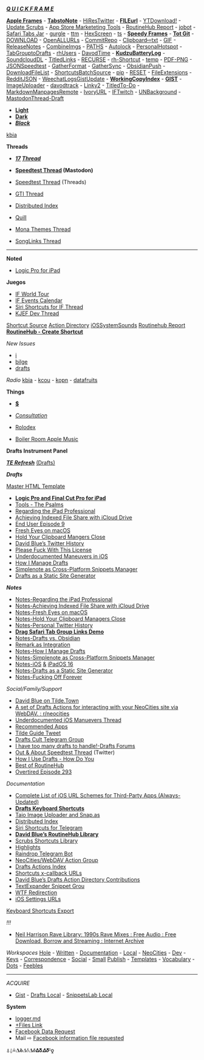 **_[Q U I C K F R A M E](shortcuts://run-shortcut?name=Apple%20Frames&input=text&text=latest%26photos)_**

**[Apple Frames](shortcuts://run-shortcut?name=Apple%20Frames&input=text&text=latest)** - **[TabstoNote](shortcuts://run-shortcut?name=Safari%20Tabs%20%E2%87%A8%20Apple%20Note)** - [HiResTwitter](shortcuts://run-shortcut?name=HiRes%20Twitter) - **[FILEurl](shortcuts://run-shortcut?name=FILEurl)** - [YTDownload!](shortcuts://run-shortcut?name=YouTube%20Download) - [Update Scrubs](shortcuts://run-shortcut?name=Update%20Scrubs) - [App Store Marketeting Tools](shortcuts://run-shortcut?name=App%20Store%20Marketing%20Tools) - [RoutineHub Report](shortcuts://run-shortcut?name=RoutineHub%20Report) - [jobot](shortcuts://run-shortcut?name=jobot) - [Safari Tabs Jar](shortcuts://run-shortcut?name=Safari%20Tabs%20Jar) - [gurgle](shortcuts://run-shortcut?name=gurgle) - [ttm](shortcuts://run-shortcut?name=ttm) - [HexScreen](shortcuts://run-shortcut?name=HexScreen) - [ts](shortcuts://run-shortcut?name=ts) - **[Speedy Frames](shortcuts://run-shortcut?name=Speedy%20Frames)** - **[Tot Git](shortcuts://run-shortcut?name=Tot%20Git%20iOS-NoDev)** - [DOWNLOAD](shortcuts://run-shortcut?name=DOWNLOAD) - [OpenALLURLs](shortcuts://run-shortcut?name=Open%20All%20URLS%20in%20Clipboard) - [CommitRepo](shortcuts://run-shortcut?name=Commit%20Repository) - [Clipboard](shortcuts://run-shortcut?name=Clipboard%20%E2%87%A8%20.txt%20File)[⇨](shortcuts://run-shortcut?name=Clipboard%20%E2%87%A8%20.txt%20File)[txt](shortcuts://run-shortcut?name=Clipboard%20%E2%87%A8%20.txt%20File) - [GIF](shortcuts://run-shortcut?name=Better%20Gif%20Maker) - [ReleaseNotes](shortcuts://run-shortcut?name=Retrieve%20Release%20Notes) - [CombineImgs](shortcuts://run-shortcut?name=ImageCombineScratch) - [PATHS](shortcuts://run-shortcut?name=PATHS) - [Autolock](shortcuts://run-shortcut?name=Autolock) - [PersonalHotspot](shortcuts://run-shortcut?name=PersonalHotspot) - [TabGrouptoDrafts](shortcuts://run-shortcut?name=TabGrouptoDrafts) - [rhUsers](shortcuts://run-shortcut?name=rh-api%20Users) - [DavodTime](shortcuts://run-shortcut?name=DavodTime%20Conversion) - **[KudzuBatteryLog](shortcuts://run-shortcut?name=KudzuBatteryLog)** - [SoundcloudDL](shortcuts://run-shortcut?name=SoundcloudDownloader) - [TitledLinks](shortcuts://run-shortcut?name=Titled%20Markdown%20Links) - [RECURSE](shortcuts://run-shortcut?name=Recursively%20Eliminate%20Directories) - [rh-Shortcut](shortcuts://run-shortcut?name=rh-Shortcut) - [temp](shortcuts://run-shortcut?name=temp) - [PDF-PNG](shortcuts://run-shortcut?name=PDF%20to%20PNG) - [JSONSpeedtest](shortcuts://run-shortcut?name=JSON%20Speedtest) - [GatherFormat](shortcuts://run-shortcut?name=GatherFormat) - [GatherSync](shortcuts://run-shortcut?name=GatherSync) - [ObsidianPush](shortcuts://run-shortcut?name=ObsidianPush) - [DownloadFileList](shortcuts://run-shortcut?name=Download%20File%20List) - [ShortcutsBatchSource](shortcuts://run-shortcut?name=ShortcutsBatchSource) - [pip](shortcuts://run-shortcut?name=pip) - [RESET](shortcuts://run-shortcut?name=Network%20Reset) - [FileExtensions](shortcuts://run-shortcut?name=File%20Extensions) - [RedditJSON](shortcuts://run-shortcut?name=RedditJSON) - [WeechatLogsGistUpdate](shortcuts://run-shortcut?name=WeechatLogsGistUpdate) - **[WorkingCopyIndex](shortcuts://run-shortcut?name=WorkingCopyRepositoryTotIndex)** - **[GIST](shortcuts://run-shortcut?name=GIST)** - [ImageUploader](jsbox://run?name=imageuploader.js&location=icloud) - [davodtrack](shortcuts://run-shortcut?name=davodtrack) - [Linky2](shortcuts://run-shortcut?name=Linky2) - [TitledTo-Do](shortcuts://run-shortcut?name=Titled%20Page%20To-Do) - [MarkdownManpagesRemote](shortcuts://run-shortcut?name=MarkdownManpagesRemote) - [IvoryURL](shortcuts://run-shortcut?name=Ivory%20Clipboard%20URL) - [IFTwitch](twitch://game/Infinite%20Flight) - [UNBackground](shortcuts://run-shortcut?name=Remove%20Image%20Background) - [MastodonThread-Draft](shortcuts://run-shortcut?name=MastodonThread-Draft)

- **[Light](shortcuts://run-shortcut?name=TrueLightWallpaper)**
- **[Dark](shortcuts://run-shortcut?name=TrueDarkWallpaper)**
- **_[Black](shortcuts://run-shortcut?name=TrueBlackWallpaper)_**

[kbia](shortcuts://run-shortcut?name=kbia)

**Threads**
- **_[17](ivory://@DavidBlue/status/110518482239210073) [Thread](ivory://@DavidBlue/status/110518482239210073)_**
- **[Speedtest Thread](ivory://acct/openURL?url=https://mastodon.social/@DavidBlue/107933050706028168) (Mastodon)**
- [Speedtest Thread](https://www.threads.net/@asphaltapostle/post/CvUkur9uEiT) (Threads)
- [GTI Thread](ivory://acct/openURL?url=https://mastodon.social/@DavidBlue/110808349007423057)

- [Distributed Index](drafts://open?uuid=3B7930BE-07BC-4DB9-A591-4254BEE42A82)
- [Quill](jsbox://run?name=Quill&location=local)
- [Mona Themes Thread](mona://open?link=https://mastodon.social/users/MonaApp/statuses/109859984571889210)
- [SongLinks Thread](ivory://@DavidBlue/status/101077476349140779)

---

**Noted**
- [Logic Pro for iPad](noted://open-note?id=24269027-7F93-4DFB-B74B-E26E77E5C283)

**Juegos**
- [IF World Tour](https://community.infiniteflight.com/t/infinite-flight-world-tour/736114)
- [IF Events Calendar](https://community.infiniteflight.com/c/live/events/16)
- [Siri Shortcuts for IF Thread](https://community.infiniteflight.com/t/siri-shortcuts-for-infinite-flight/758214)
- [KJEF Dev Thread](https://community.infiniteflight.com/t/kjef-jefferson-city-memorial-airport/774223)


[Shortcut Source](shortcuts://run-shortcut?name=Shortcut%20Source%20Tool)
[Action Directory](shortcuts://run-shortcut?name=Action%20Directory)
[iOSSystemSounds](https://extratone.github.io/iOSSystemSounds)
[Routinehub Report](shortcuts://run-shortcut?name=Routinehub%20Report)
**[RoutineHub - Create Shortcut](https://routinehub.co/shortcut/create)**

_New Issues_
- [i](https://github.com/extratone/i/issues/new/choose)
- [bilge](https://github.com/extratone/bilge/issues/new/choose)
- [drafts](https://github.com/extratone/drafts/issues/new/choose)

_Radio_
[kbia](shortcuts://run-shortcut?name=kbia) - [kcou](shortcuts://run-shortcut?name=kcou) - [kopn](shortcuts://run-shortcut?name=kopn) - [datafruits](shortcuts://run-shortcut?name=datafruits)

**Things**
- **[$](things:///show?id=21qrJbSnKrB2yhcKMhr8Rp)**
- _[Consultation](things:///show?id=SLdM5dnobroZTA6pVfFwi2)_
- [Rolodex](things:///show?id=Tu4Cm6E49gQ4jxyhUvfaQ)

- [Boiler Room Apple Music](https://music.apple.com/us/curator/boiler-room/1082539854)


**Drafts Instrument Panel**

**_[TE Refresh](drafts://refresh_text_expander)_** [(Drafts)](drafts://refresh_text_expander)


**_Drafts_**

[Master HTML Template](shareddocuments:///private/var/mobile/Library/Mobile%20Documents/iCloud~com~agiletortoise~Drafts5/Documents/Library/Templates/NeoCities.html)

- **[Logic Pro and Final Cut Pro for iPad](drafts://open?uuid=8E913945-4BB1-4A52-AEAE-1A8CD7FE8EBE)**
- [Tools - The Psalms](drafts://open?uuid=66C1E86E-4688-4EFA-84CA-8F2742145AE3)
- [Regarding the iPad Professional](drafts://open?uuid=44BC145C-E05C-4E75-9771-A6711BE80FC8)
- [Achieving Indexed File Share with iCloud Drive](drafts://open?uuid=3DB9B5E2-45FA-41FC-AB60-1AEAD7E516F8)
- [End User Episode 9](drafts://open?uuid=69EA3CC6-7081-47B4-B4AB-C16E5C7E8417)
- [Fresh Eyes on macOS](drafts://open?uuid=944F772C-CC9D-47F2-BD98-F4E435E40227)
- [Hold Your Clipboard Mangers Close](drafts://open?uuid=81CC3D50-BC7A-471F-B247-DBE0ACC54C6B)
- [David Blue’s Twitter History](drafts://open?uuid=F490F4FE-5635-4513-9320-B5DB7E0FFE31)
- [Please Fuck With This License](drafts://open?uuid=FAFFA333-34A5-4412-B46C-3D216C09FD8E)
- [Underdocumented Maneuvers in iOS](drafts://open?uuid=6271A84E-D0F9-4881-A20D-B22E88AA9E3B)
- [How I Manage Drafts](drafts://open?uuid=0BF34703-065D-4A2F-9F89-381A2348405E)
- [Simplenote as Cross-Platform Snippets Manager](drafts://open?uuid=2000267B-6381-42E8-BACF-59166C5467A5)
- [Drafts as a Static Site Generator](drafts://open?uuid=26A9B32D-5C73-4CBD-A9D7-A18C2CBE5B74)

**_Notes_**

- [Notes-Regarding the iPad Professional](drafts://open?uuid=40EE2100-5A13-4D4C-8DE6-6838131CDBEF)
- [Notes-Achieving Indexed File Share with iCloud Drive](drafts://open?uuid=01EBA27E-AD8D-4660-9CE5-14EC3A4E52D4)
- [Notes-Fresh Eyes on macOS](drafts://open?uuid=6C76EDBD-025D-40BA-9381-9AE95AD70F36)
- [Notes-Hold Your Clipboard Managers Close](drafts://open?uuid=65AC8211-F3F9-419D-A7B3-EBF82E4944F1)
- [Notes-Personal Twitter History](drafts://open?uuid=37B865E1-4372-4AF7-BB77-3979836130D4)
- **[Drag Safari Tab Group Links Demo](drafts://open?uuid=4FBF3BCC-2F65-4C8B-9486-839E118B4B3A)**
- [Notes-Drafts vs. Obsidian](drafts://open?uuid=C300D6BD-07A2-44E2-9231-54ADA771F952)
- [Remark.as Integration](drafts://open?uuid=B0C95CA5-E5DE-4478-9C09-1E30499438CE)
- [Notes-How I Manage Drafts](drafts://open?uuid=939FF8C4-CB56-4A5F-99E9-D88E7162BE4E)
- [Notes-Simplenote as Cross-Platform Snippets Manager](drafts://open?uuid=D463E0D4-0617-4972-8484-7521C466B2C0)
- [Notes-iOS](drafts://open?uuid=5F41FE18-2741-40E2-B078-D48E517E766C) [&](drafts://open?uuid=5F41FE18-2741-40E2-B078-D48E517E766C) [iPadOS 16](drafts://open?uuid=5F41FE18-2741-40E2-B078-D48E517E766C)
- [Notes-Drafts as a Static Site Generator](drafts://open?uuid=873E5A04-7A16-4E22-A66A-0A1CA88BE582)
- [Notes-Fucking Off Forever](drafts://open?uuid=4DF234AA-51C4-4B22-B251-803E984345FC)

_Social/Family/Support_

- [David Blue on Tilde.Town](drafts://open?uuid=53D80A72-BE50-48E3-A25C-0799764CE4F2)
- [A set of Drafts Actions for interacting with your NeoCities site via WebDAV. : r/neocities](https://www.reddit.com/r/neocities/comments/si7ydf/a_set_of_drafts_actions_for_interacting_with_your/)
- [Underdocumented iOS Manuevers Thread](https://www.reddit.com/r/ios/comments/l5p7ly/underdocumented_ios_functions_stuff_you_wish/)
- [Recommended Apps](drafts://open?uuid=C11B9C28-5584-414B-8C22-D0ACFCA339D0)
- [Tilde Guide Tweet](https://twitter.com/NeoYokel/status/1503187276444098560)
- [Drafts Cult Telegram Group](drafts://open?uuid=388B2827-47FA-4F26-8467-F4DED3805E4D)
- [I have too many drafts to handle!-Drafts Forums](drafts://open?uuid=B1E83A7F-9C31-4881-B608-FA1E12D3B17D)
- [Out & About Speedtest Thread](https://twitter.com/neoyokel/status/1501949196957589506) (Twitter)
- [How I Use Drafts - How Do You](drafts://open?uuid=7DA86FDD-E1B7-4EA4-91B2-689B37E10E25)
- [Best of RoutineHub](drafts://open?uuid=8602E1E5-7597-412B-82F2-78CDBDEE9008)
- [Overtired Episode 293](drafts://open?uuid=EBB82241-E65E-4F29-9710-92290A3943C8)

_Documentation_

- [Complete List of iOS URL Schemes for Third-Party Apps (Always-Updated)](drafts://open?uuid=FC911386-B39B-4ABD-8278-4CE92D915251)
- **[Drafts Keyboard Shortcuts](drafts://open?uuid=F55AB610-D9F9-49D1-9C20-1CF6063DF03E)**
- [Taio Image Uploader and Snap.as](drafts://open?uuid=DD9A7373-F763-4B84-853C-6964F4F3B39D)
- [Distributed Index](drafts://open?uuid=2BE147C7-D5E2-41E0-91B1-F65EBEFAA81A)
- [Siri Shortcuts for Telegram](drafts://open?uuid=3260C6BA-1CA8-4ADB-9888-98601FADD82F)
- **[David Blue’s RoutineHub Library](drafts://open?uuid=2145B3D6-2DE4-43E9-A305-3C879D7027DD)**
- [Scrubs Shortcuts Library](drafts://open?uuid=68F049EC-59AF-4A49-885F-698BB9653400)
- [Highlights](drafts://open?uuid=98CAEC13-3E7B-425C-B389-E5E0BC06E935)
- [Raindrop Telegram Bot](drafts://open?uuid=CB2985C0-C484-48F0-A170-2EBEF1E94972)
- [NeoCities/WebDAV Action Group](drafts://open?uuid=3BA64907-441A-4F34-9F4D-DB39E6EFF898)
- [Drafts Actions Index](https://davidblue.wtf/drafts/actionsindex)
- [Shortcuts x-callback URLs](drafts://open?uuid=B47A3F69-12B7-4EA7-BBFA-ABB0FFBABCB8)
- [David Blue’s Drafts Action Directory Contributions](drafts://open?uuid=C70FF15A-5B48-407C-9587-0DC4E9536102)
- [TextExpander Snippet Grou](drafts://open?uuid=00ED31D1-18B9-4A61-ADF9-3128DD0C2688)
- [WTF Redirection](drafts://open?uuid=218F8FAA-C0B9-4B4F-B896-3089E005E86E)
- [iOS Settings URLs](drafts://open?uuid=18CC7D32-2D50-40A2-82FF-DCBBE1BC87AA)

[Keyboard Shortcuts Export](drafts://runAction?test=&action=Keyboard%20Shortcuts%20Export)

_!!!_
- [Neil Harrison Rave Library: 1990s Rave Mixes : Free Audio : Free Download, Borrow and Streaming : Internet Archive](https://archive.org/details/neilharrisonravelibrary)

_Workspaces_
[Hole](drafts://x-callback-url/workspace?name=Hole) - [Written](drafts://x-callback-url/workspace?name=Written) - [Documentation](drafts://x-callback-url/workspace?name=Documentation) - [Local](drafts://x-callback-url/workspace?name=Local) - [NeoCities](drafts://x-callback-url/workspace?name=NeoCities) - [Dev](drafts://x-callback-url/workspace?name=Dev) - [Keys](drafts://x-callback-url/workspace?name=Keys) - [Correspondence](drafts://x-callback-url/workspace?name=Correspondence) - [Social](drafts://x-callback-url/workspace?name=Social) - [Small](drafts://x-callback-url/workspace?name=Small)
[Publish](drafts://x-callback-url/workspace?name=Publish) - [Templates](drafts://x-callback-url/workspace?name=Templates) - [Vocabulary](drafts://x-callback-url/workspace?name=Vocabulary) - [Dots](drafts://x-callback-url/workspace?name=Dots) - [Feebles](drafts://x-callback-url/workspace?name=Feebles)

---

_ACQUIRE_
- [Gist](https://gist.github.com/298a36ee3362170f20760c8bb11d7625) - [Drafts Local](drafts://open?uuid=56018F10-2667-45C6-BCD4-FE37FA02F7F2) - [SnippetsLab Local](snippetslab://snippet/49E3A78D-CCDD-47F6-8673-FD38130E69F7/)
 
**System**
- [logger.md](shareddocuments:///private/var/mobile/Containers/Shared/AppGroup/837A7069-BE1B-4844-8AFB-CE151BFBBD11/File%20Provider%20Storage/logger.md)
- [+Files Link](shortcuts://run-shortcut?name=Create%20Files%20Link)
- [Facebook Data Request](x-apple-reminderkit://REMCDReminder/5D8EB1B2-A27B-4B11-BB8C-FCC98D75A94F)
- Mail ⇨ [Facebook information file requested](message:%3Cfa2584ec-db36-11ec-87d4-950a89070374@facebookmail.com%3E)

⍋⍙≜𝚫𝛅𝛥𝛿𝜟𝜹𝝙𝝳𝞓𝞭ᵟƍ
